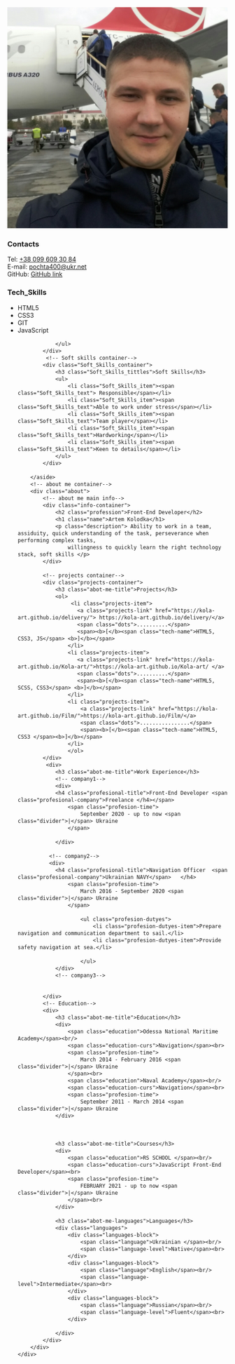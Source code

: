 <div class="wrapper">
        <aside class="sidebar">
            <img class="my_photo" src="IMG_04.jpg" alt="My photo">
            <!-- contacts container-->
            <div class="Contacts">
                <h3 class="contacts_tittle">Contacts</h3>
                <div>
                    <span class="contacts_c">Tel:</span> <a class="contacts_link" href="tel:+38 099 609 30 84"> +38 099 609 30 84</a>
                </div>
                <div>
                    <span class="contacts_c">E-mail:</span> <a class="contacts_link" href="mailto:pochta400@ukr.net">pochta400@ukr.net</a>
                </div>
                <div>
                    <span class="contacts_c">GitHub:</span> <a class="contacts_link" href="https://github.com/Kola-art">GitHub link</a>
                </div>
            </div>
             <div class="Tech_Skills_container">
                <h3 class="Tech_Skills_tittles">Tech_Skills</h3>
                <ul>
                    <li class="Tech_Skills_item"><span class="Tech_Skills_text">HTML5</span></li>
                    <li class="Tech_Skills_item"><span class="Tech_Skills_text">CSS3 </span></li>
                    <li class="Tech_Skills_item"><span class="Tech_Skills_text">GIT </span></li>
                    <li class="Tech_Skills_item"><span class="Tech_Skills_text">JavaScript </span></li>
                    
                </ul>
            </div>
             <!-- Soft skills container-->
            <div class="Soft_Skills_container">
                <h3 class="Soft_Skills_tittles">Soft Skills</h3>
                <ul>
                    <li class="Soft_Skills_item"><span class="Soft_Skills_text"> Responsible</span></li>
                    <li class="Soft_Skills_item"><span class="Soft_Skills_text">Able to work under stress</span></li>
                    <li class="Soft_Skills_item"><span class="Soft_Skills_text">Team player</span></li>
                    <li class="Soft_Skills_item"><span class="Soft_Skills_text">Hardworking</span></li>
                    <li class="Soft_Skills_item"><span class="Soft_Skills_text">Keen to details</span></li>
                </ul>
            </div>

        </aside>
        <!-- about me container-->
        <div class="about">
            <!-- about me main info-->
            <div class="info-container">   
                <h2 class="profession">Front-End Developer</h2>
                <h1 class="name">Artem Kolodka</h1>
                <p class="description"> Ability to work in a team, assiduity, quick understanding of the task, perseverance when performing complex tasks,
                    willingness to quickly learn the right technology stack, soft skills </p>
            </div> 

            <!-- projects container-->
            <div class="projects-container">
                <h3 class="abot-me-title">Projects</h3>
                <ol>
                     <li class="projects-item"> 
                       <a class="projects-link" href="https://kola-art.github.io/delivery/"> https://kola-art.github.io/delivery/</a> 
                       <span class="dots">..........</span>
                       <span><b>[</b><span class="tech-name">HTML5, CSS3, JS</span> <b>]</b></span>
                    </li>
                    <li class="projects-item"> 
                       <a class="projects-link" href="https://kola-art.github.io/Kola-art/">https://kola-art.github.io/Kola-art/ </a> 
                       <span class="dots">..........</span>
                       <span><b>[</b><span class="tech-name">HTML5, SCSS, CSS3</span> <b>]</b></span>
                    </li>
                    <li class="projects-item"> 
                        <a class="projects-link" href="https://kola-art.github.io/Film/">https://kola-art.github.io/Film/</a>   
                        <span class="dots">................</span>
                        <span><b>[</b><span class="tech-name">HTML5, CSS3 </span><b>]</b></span>
                    </li>
                    </ol>
            </div>
             <div>
                <h3 class="abot-me-title">Work Experience</h3>
                <!-- company1-->
                <div>
                <h4 class="profesional-title">Front-End Developer <span class="profesional-company">Freelance </h4></span>
                    <span class="profesion-time">
                        September 2020 - up to now <span class="divider">|</span> Ukraine
                    </span>
                
                </div>

              <!-- company2-->
              <div>
                <h4 class="profesional-title">Navigation Officer  <span class="profesional-company">Ukrainian NAVY</span>   </h4>
                    <span class="profesion-time">
                        March 2016 - September 2020 <span class="divider">|</span> Ukraine
                    </span>
                
                        <ul class="profesion-dutyes">
                            <li class="profesion-dutyes-item">Prepare navigation and communication department to sail.</li>
                            <li class="profesion-dutyes-item">Provide safety navigation at sea.</li>
                            
                        </ul>
                </div>  
                <!-- company3-->
                
                
            </div>
            <!-- Education-->
            <div>
                <h3 class="abot-me-title">Education</h3>
                <div>
                    <span class="education">Odessa National Maritime Academy</span><br/>
                    <span class="education-curs">Navigation</span><br>
                    <span class="profesion-time">
                        March 2014 - February 2016 <span class="divider">|</span> Ukraine
                    </span><br>
                    <span class="education">Naval Academy</span><br/>
                    <span class="education-curs">Navigation</span><br>
                    <span class="profesion-time">
                        September 2011 - March 2014 <span class="divider">|</span> Ukraine
                </div>

                

                <h3 class="abot-me-title">Courses</h3>
                <div>   
                    <span class="education">RS SCHOOL </span><br/>
                    <span class="education-curs">JavaScript Front-End Developer</span><br>
                    <span class="profesion-time">
                        FEBRUARY 2021 - up to now <span class="divider">|</span> Ukraine
                    </span><br>
                </div>

                <h3 class="abot-me-languages">Languages</h3>
                <div class="languages">
                    <div class="languages-block">
                        <span class="language">Ukrainian </span><br/>
                        <span class="language-level">Native</span><br>
                    </div>
                    <div class="languages-block">
                        <span class="language">English</span><br/>
                        <span class="language-level">Intermediate</span><br>
                    </div>
                    <div class="languages-block">
                        <span class="language">Russian</span><br/>
                        <span class="language-level">Fluent</span><br>
                    </div>
                    
                </div>
            </div>
        </div>
    </div>

